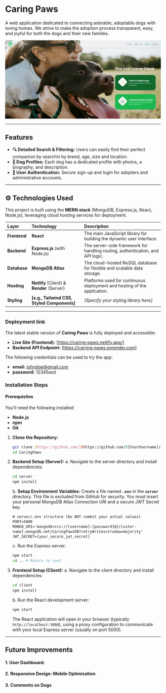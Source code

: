 #  Caring Paws

A web application dedicated to connecting adorable, adoptable dogs with loving homes. We strive to make the adoption process transparent, easy, and joyful for both the dogs and their new families.


![Project Screenshot](client/public/home-page.png)

---

##  Features

* **🔍 Detailed Search & Filtering:** Users can easily find their perfect companion by searchin by breed, age, size and location.
* **🐶 Dog Profiles:** Each dog has a dedicated profile with photos, a biography, and description.
* **👤 User Authentication:** Secure sign-up and login for adopters and administrative accounts.


---

## ⚙️ Technologies Used

This project is built using the **MERN stack** (MongoDB, Express.js, React, Node.js), leveraging cloud hosting services for deployment.

| Layer | Technology | Description |
| :--- | :--- | :--- |
| **Frontend** | **React** | The main JavaScript library for building the dynamic user interface. |
| **Backend** | **Express.js** (with Node.js) | The server-side framework for handling routing, authentication, and API logic. |
| **Database** | **MongoDB Atlas** | The cloud-hosted NoSQL database for flexible and scalable data storage. |
| **Hosting** | **Netlify** (Client) & **Render** (Server) | Platforms used for continuous deployment and hosting of the application. |
| **Styling** | **[e.g., Tailwind CSS, Styled Components]** | *[Specify your styling library here]* |

---

### Deployment link

The latest stable version of **Caring Paws** is fully deployed and accessible:

* **Live Site (Frontend):** [https://caring-paws.netlify.app/]
* **Backend API Endpoint:** [https://carring-paws.onrender.com]

The following credentials can be used to try the app:
* **email:** johndoe@gmail.com
* **password:** 12345asd



### Installation Steps


#### Prerequisites

You'll need the following installed:
* **Node.js** 
* **npm** 
* **Git**


1.  **Clone the Repository:**
    ```bash
    git clone [https://github.com/](https://github.com/)[YourUsername]/CaringPaws.git
    cd CaringPaws
    ```

2.  **Backend Setup (Server):**
    a. Navigate to the server directory and install dependencies:
       ```bash
       cd server
       npm install
       ```
    b. **Setup Environment Variables:** Create a file named **`.env`** in the **`server`** directory. This file is excluded from GitHub for security. You must insert your personal MongoDB Atlas Connection URI and a secure JWT Secret key.
       ```
       # server/.env structure (Do NOT commit your actual values)
       PORT=5000
       MONGO_URI='mongodb+srv://[username]:[password]@[cluster-name].mongodb.net/CaringPawsDB?retryWrites=true&w=majority'
       JWT_SECRET=[your_secure_jwt_secret]
       ```
    c. Run the Express server:
       ```bash
       npm start
       cd .. # Return to root
       ```

3.  **Frontend Setup (Client):**
    a. Navigate to the client directory and install dependencies:
       ```bash
       cd client
       npm install
       ```
    b. Run the React development server:
       ```bash
       npm start
       ```
    The React application will open in your browser (typically `http://localhost:3000`), using a proxy configuration to communicate with your local Express server (usually on port 5000).
---
##  Future Improvements


#### 1. User Dashboard:
#### 2. Responsive Design: Mobile Optimization 
#### 3. Comments on Dogs
